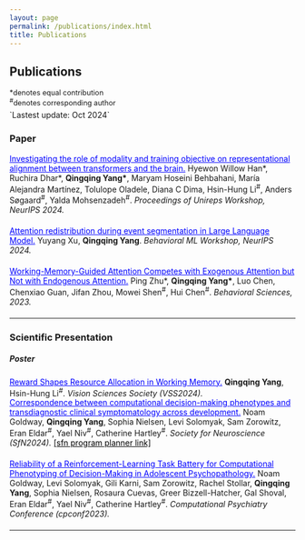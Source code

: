 ```yaml
---
layout: page
permalink: /publications/index.html
title: Publications
---
```


## Publications
<div style="margin: 0; font-size: .9em; margin-bottom: 5px;">
  *denotes equal contribution<br>
  <sup>#</sup>denotes corresponding author
</div>
`Lastest update: Oct 2024`

### Paper

<div style="margin: 0; margin-bottom: 20px;">
  <a href="https://openreview.net/pdf?id=t4CnKu6yXn" style="color: blue;">Investigating the role of modality and training objective on representational alignment between transformers and the brain.</a> Hyewon Willow Han*, Ruchira Dhar*, <strong>Qingqing Yang*</strong>, Maryam Hoseini Behbahani, María Alejandra Martínez, Tolulope Oladele, Diana C Dima, Hsin-Hung Li<sup>#</sup>, Anders Søgaard<sup>#</sup>, Yalda Mohsenzadeh<sup>#</sup>. <em>Proceedings of Unireps Workshop, NeurIPS 2024.</em> 
</div>

<div style="margin: 0; margin-bottom: 20px;">
  <a href="https://openreview.net/pdf?id=l0K0ADWKTq" style="color: blue;">Attention redistribution during event segmentation in Large Language Model.</a> Yuyang Xu, <strong>Qingqing Yang</strong>. <em>Behavioral ML Workshop, NeurIPS 2024.</em>
</div>

<div style="margin: 0; margin-bottom: 20px;">
  <a href="https://www.mdpi.com/2076-328X/13/5/426" style="color: blue;">Working-Memory-Guided Attention Competes with Exogenous Attention but Not with Endogenous Attention.</a> Ping Zhu*, <strong>Qingqing Yang*</strong>, Luo Chen, Chenxiao Guan, Jifan Zhou, Mowei Shen<sup>#</sup>, Hui Chen<sup>#</sup>. <em>Behavioral Sciences, 2023.</em>
</div>

---

### Scientific Presentation
##### Poster
<div style="margin: 0; margin-bottom: 20px;">
   <a href="https://jov.arvojournals.org/article.aspx?articleid=2809917&resultClick=1" style="color: blue;"> Reward Shapes Resource Allocation in Working Memory.</a> <strong>Qingqing Yang</strong>, Hsin-Hung Li<sup>#</sup>. <em>Vision Sciences Society (VSS2024).</em> 

<div style="margin: 0; margin-bottom: 20px;">
   <a href="/mypaper/sfn_2024_noam_poster.pdf" style="color: blue;">Correspondence between computational decision-making phenotypes and transdiagnostic clinical symptomatology across development.</a> Noam Goldway, <strong>Qingqing Yang</strong>, Sophia Nielsen, Levi Solomyak, Sam Zorowitz, Eran Eldar<sup>#</sup>, Yael Niv<sup>#</sup>, Catherine Hartley<sup>#</sup>. <em>Society for Neuroscience (SfN2024). </em> <a href="https://www.abstractsonline.com/pp8/#!/20433/presentation/28650)" style="color:black;">[sfn program planner link] </a>
</div>

<div style="margin: 0; margin-bottom: 20px;">
  <a href="/mypaper/Frame4.pdf" style="color: blue;">Reliability of a Reinforcement-Learning Task Battery for Computational Phenotyping of Decision-Making in Adolescent Psychopathology.</a> Noam Goldway, Levi Solomyak, Gili Karni, Sam Zorowitz, Rachel Stollar, <strong>Qingqing Yang</strong>, Sophia Nielsen, Rosaura Cuevas, Greer Bizzell-Hatcher, Gal Shoval, Eran Eldar<sup>#</sup>, Yael Niv<sup>#</sup>, Catherine Hartley<sup>#</sup>. <em>Computational Psychiatry Conference (cpconf2023). </em>
</div>


---


